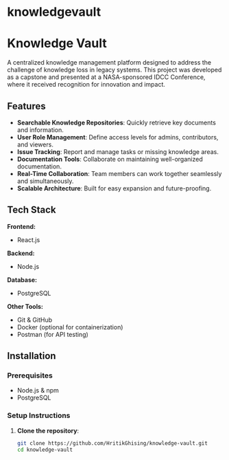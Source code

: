 # knowledgevault

# Knowledge Vault

A centralized knowledge management platform designed to address the challenge of knowledge loss in legacy systems. This project was developed as a capstone and presented at a NASA-sponsored IDCC Conference, where it received recognition for innovation and impact.

## Features

-  **Searchable Knowledge Repositories**: Quickly retrieve key documents and information.
-  **User Role Management**: Define access levels for admins, contributors, and viewers.
- **Issue Tracking**: Report and manage tasks or missing knowledge areas.
- **Documentation Tools**: Collaborate on maintaining well-organized documentation.
-  **Real-Time Collaboration**: Team members can work together seamlessly and simultaneously.
-  **Scalable Architecture**: Built for easy expansion and future-proofing.

##  Tech Stack

**Frontend:**
- React.js

**Backend:**
- Node.js

**Database:**
- PostgreSQL

**Other Tools:**
- Git & GitHub
- Docker (optional for containerization)
- Postman (for API testing)

##  Installation

### Prerequisites
- Node.js & npm
- PostgreSQL

### Setup Instructions

1. **Clone the repository**:
   ```bash
   git clone https://github.com/HritikGhising/knowledge-vault.git
   cd knowledge-vault

  
